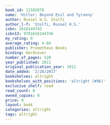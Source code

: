 ```yaml
---
book_id: 12102878
name: 'Hitler: Beyond Evil and Tyranny'
author: Russel H.S. Stolfi
author_l-f: 'Stolfi, Russel H.S.'
isbn: 1616144742
isbn13: 9781616144746
my_rating: 0
average_rating: 4.04
publisher: Prometheus Books
binding: Hardcover
number_of_pages: 520
year_published: 2011
original_publication_year: 2011
date_added: '2/28/2017'
bookshelves: altright
bookshelves_with_positions: 'altright (#96)'
exclusive_shelf: read
read_count: 0
owned_copies: 0
price: 0
layout: book
categories: altright
tags: altright
---
```

